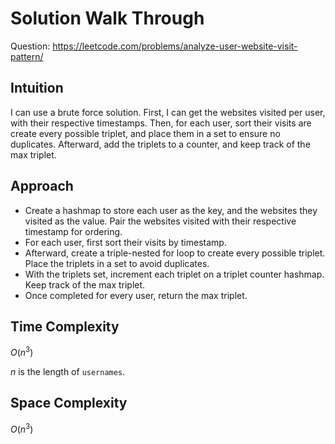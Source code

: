 # Solution Walk Through
Question: https://leetcode.com/problems/analyze-user-website-visit-pattern/

## Intuition
I can use a brute force solution. First, I can get the websites visited per user, with their respective timestamps. Then, for each user, sort their visits are create every possible triplet, and place them in a set to ensure no duplicates. Afterward, add the triplets to a counter, and keep track of the max triplet.

## Approach
- Create a hashmap to store each user as the key, and the websites they visited as the value. Pair the websites visited with their respective timestamp for ordering.
- For each user, first sort their visits by timestamp.
- Afterward, create a triple-nested for loop to create every possible triplet. Place the triplets in a set to avoid duplicates.
- With the triplets set, increment each triplet on a triplet counter hashmap. Keep track of the max triplet.
- Once completed for every user, return the max triplet.

## Time Complexity
$O(n^{3})$

$n$ is the length of `usernames`.

## Space Complexity
$O(n^{3})$